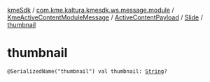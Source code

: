 [kmeSdk](../../../../index.md) / [com.kme.kaltura.kmesdk.ws.message.module](../../../index.md) / [KmeActiveContentModuleMessage](../../index.md) / [ActiveContentPayload](../index.md) / [Slide](index.md) / [thumbnail](./thumbnail.md)

# thumbnail

`@SerializedName("thumbnail") val thumbnail: `[`String`](https://kotlinlang.org/api/latest/jvm/stdlib/kotlin/-string/index.html)`?`